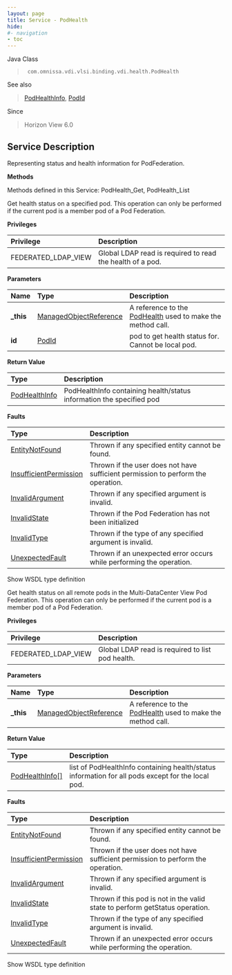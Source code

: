 ```yaml
---
layout: page
title: Service - PodHealth
hide:
#- navigation
- toc
---
```








Java Class
> ` com.omnissa.vdi.vlsi.binding.vdi.health.PodHealth`

See also
> [PodHealthInfo](vdi.health.PodHealth.PodHealthInfo.md), [PodId](vdi.entity.PodId.md)

Since
> Horizon View 6.0





## Service Description

Representing status and health information for PodFederation.

**Methods**

Methods defined in this Service:
PodHealth_Get, PodHealth_List




Get health status on a specified pod.
This operation can only be performed if the current pod is a member pod of a Pod Federation.


**Privileges**

Privilege | Description
:---|:---
FEDERATED_LDAP_VIEW|  Global LDAP read is required to read the health of a pod.



**Parameters**

 Name | Type | Description
:---|:---|:---
**_this**| [ManagedObjectReference](vmodl.ManagedObjectReference.md)|  A reference to the [PodHealth](vdi.health.PodHealth.md) used to make the method call.
**id**| [PodId](vdi.entity.PodId.md)|  pod to get health status for. Cannot be local pod.




**Return Value**

Type | Description
:---|:---
[PodHealthInfo](vdi.health.PodHealth.PodHealthInfo.md)| PodHealthInfo containing health/status information the specified pod



**Faults**

Type | Description
:---|:---
[EntityNotFound](vdi.fault.EntityNotFound.md)| Thrown if any specified entity cannot be found.
[InsufficientPermission](vdi.fault.InsufficientPermission.md)| Thrown if the user does not have sufficient permission to perform the operation.
[InvalidArgument](vdi.fault.InvalidArgument.md)| Thrown if any specified argument is invalid.
[InvalidState](vdi.fault.InvalidState.md)| Thrown if the Pod Federation has not been initialized
[InvalidType](vdi.fault.InvalidType.md)| Thrown if the type of any specified argument is invalid.
[UnexpectedFault](vdi.fault.UnexpectedFault.md)| Thrown if an unexpected error occurs while performing the operation.

Show WSDL type definition







Get health status on all remote pods in the Multi-DataCenter View Pod Federation.
This operation can only be performed if the current pod is a member pod of a Pod Federation.


**Privileges**

Privilege | Description
:---|:---
FEDERATED_LDAP_VIEW|  Global LDAP read is required to list pod health.



**Parameters**

 Name | Type | Description
:---|:---|:---
**_this**| [ManagedObjectReference](vmodl.ManagedObjectReference.md)|  A reference to the [PodHealth](vdi.health.PodHealth.md) used to make the method call.



**Return Value**

Type | Description
:---|:---
[PodHealthInfo[]](vdi.health.PodHealth.PodHealthInfo.md)| list of PodHealthInfo containing health/status information for all pods except for the local pod.



**Faults**

Type | Description
:---|:---
[EntityNotFound](vdi.fault.EntityNotFound.md)| Thrown if any specified entity cannot be found.
[InsufficientPermission](vdi.fault.InsufficientPermission.md)| Thrown if the user does not have sufficient permission to perform the operation.
[InvalidArgument](vdi.fault.InvalidArgument.md)| Thrown if any specified argument is invalid.
[InvalidState](vdi.fault.InvalidState.md)| Thrown if this pod is not in the valid state to perform getStatus operation.
[InvalidType](vdi.fault.InvalidType.md)| Thrown if the type of any specified argument is invalid.
[UnexpectedFault](vdi.fault.UnexpectedFault.md)| Thrown if an unexpected error occurs while performing the operation.

Show WSDL type definition












 
